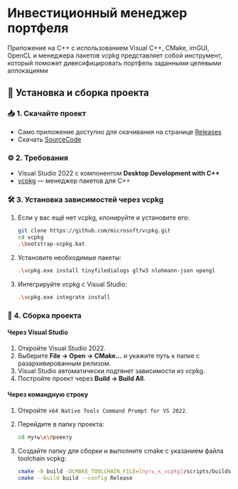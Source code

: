 # Инвестиционный менеджер портфеля

Приложение на C++ с использованием Visual C++, CMake, imGUI, OpenCL и менеджера пакетов vcpkg представляет собой инструмент, который поможет дивесифицировать портфель заданными целевыми аллокациями

## 🚀 Установка и сборка проекта

### 📥 1. Скачайте проект
* Само приложение доступно для скачивания на странице [Releases](https://github.com/Artivaa/PortfolioManager/releases)
* Скачать [SourceCode](https://github.com/Artivaa/PortfolioManager/archive/refs/tags/v1.0.zip)

### ⚙️ 2. Требования

* Visual Studio 2022 с компонентом **Desktop Development with C++**
* [vcpkg](https://github.com/microsoft/vcpkg) — менеджер пакетов для C++

### 🛠️ 3. Установка зависимостей через vcpkg

1. Если у вас ещё нет vcpkg, клонируйте и установите его:

   ```bash
   git clone https://github.com/microsoft/vcpkg.git
   cd vcpkg
   .\bootstrap-vcpkg.bat
   ```
2. Установите необходимые пакеты:

   ```bash
   .\vcpkg.exe install tinyfiledialogs glfw3 nlohmann-json opengl
   ```
3. Интегрируйте vcpkg с Visual Studio:

   ```bash
   .\vcpkg.exe integrate install
   ```

### 🔧 4. Сборка проекта

#### Через Visual Studio

1. Откройте Visual Studio 2022.
2. Выберите **File → Open → CMake...** и укажите путь к папке с разархивированным релизом.
3. Visual Studio автоматически подтянет зависимости из vcpkg.
4. Постройте проект через **Build → Build All**.

#### Через командную строку

1. Откройте `x64 Native Tools Command Prompt for VS 2022`.
2. Перейдите в папку проекта:

   ```bash
   cd путь\к\проекту
   ```
3. Создайте папку для сборки и выполните cmake с указанием файла toolchain vcpkg:

   ```bash
   cmake -B build -DCMAKE_TOOLCHAIN_FILE=[путь_к_vcpkg]/scripts/buildsystems/vcpkg.cmake
   cmake --build build --config Release
   ```
